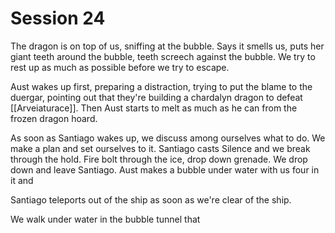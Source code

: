 # Session 24
The dragon is on top of us, sniffing at the bubble. Says it smells us, puts her giant teeth around the bubble, teeth screech against the bubble. We try to rest up as much as possible before we try to escape.

Aust wakes up first, preparing a distraction, trying to put the blame to the duergar, pointing out that they're building a chardalyn dragon to defeat [[Arveiaturace]]. Then Aust starts to melt as much as he can from the frozen dragon hoard.

As soon as Santiago wakes up, we discuss among ourselves what to do. We make a plan and set ourselves to it. Santiago casts Silence and we break through the hold. Fire bolt through the ice, drop down grenade. We drop down and leave Santiago. Aust makes a bubble under water with us four in it and 

Santiago teleports out of the ship as soon as we're clear of the ship.

We walk under water in the bubble tunnel that 